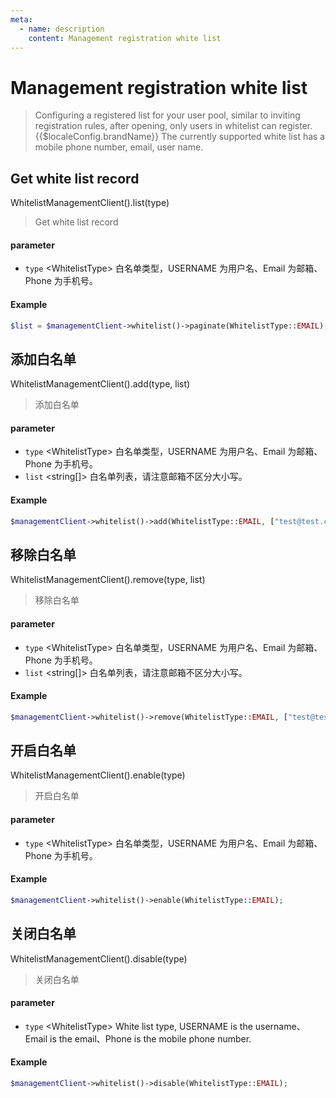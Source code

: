 ```yaml
---
meta:
  - name: description
    content: Management registration white list
---
```


# Management registration white list

<LastUpdated/>

> Configuring a registered list for your user pool, similar to inviting registration rules, after opening, only users in whitelist can register. {{$localeConfig.brandName}} The currently supported white list has a mobile phone number, email, user name.

## Get white list record

WhitelistManagementClient().list(type)

> Get white list record

#### parameter

- `type` \<WhitelistType\> 白名单类型，USERNAME 为用户名、Email 为邮箱、Phone 为手机号。

#### Example

```php
$list = $managementClient->whitelist()->paginate(WhitelistType::EMAIL);
```

## 添加白名单

WhitelistManagementClient().add(type, list)

> 添加白名单

#### parameter

- `type` \<WhitelistType\> 白名单类型，USERNAME 为用户名、Email 为邮箱、Phone 为手机号。
- `list` \<string[]\> 白名单列表，请注意邮箱不区分大小写。

#### Example

```php
$managementClient->whitelist()->add(WhitelistType::EMAIL, ["test@test.com"]);
```

## 移除白名单

WhitelistManagementClient().remove(type, list)

> 移除白名单

#### parameter

- `type` \<WhitelistType\> 白名单类型，USERNAME 为用户名、Email 为邮箱、Phone 为手机号。
- `list` \<string[]\> 白名单列表，请注意邮箱不区分大小写。

#### Example

```php
$managementClient->whitelist()->remove(WhitelistType::EMAIL, ["test@test.com"]);
```

## 开启白名单

WhitelistManagementClient().enable(type)

> 开启白名单

#### parameter

- `type` \<WhitelistType\> 白名单类型，USERNAME 为用户名、Email 为邮箱、Phone 为手机号。

#### Example

```php
$managementClient->whitelist()->enable(WhitelistType::EMAIL);
```

## 关闭白名单

WhitelistManagementClient().disable(type)

> 关闭白名单

#### parameter

- `type` \<WhitelistType\> White list type, USERNAME is the username、Email is the email、Phone is the mobile phone number.

#### Example

```php
$managementClient->whitelist()->disable(WhitelistType::EMAIL);
```
